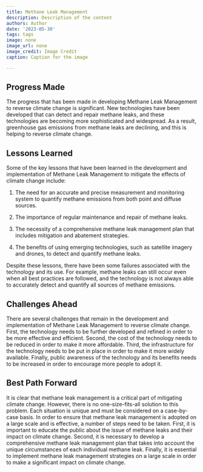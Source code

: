 ```yaml
---
title: Methane Leak Management
description: Description of the content
authors: Author
date: '2023-05-30'
tags: tags
image: none
image_url: none
image_credit: Image Credit
caption: Caption for the image

---
```




## Progress Made

The progress that has been made in developing Methane Leak Management to reverse climate change is significant. New technologies have been developed that can detect and repair methane leaks, and these technologies are becoming more sophisticated and widespread. As a result, greenhouse gas emissions from methane leaks are declining, and this is helping to reverse climate change.

## Lessons Learned

Some of the key lessons that have been learned in the development and implementation of Methane Leak Management to mitigate the effects of climate change include:

1. The need for an accurate and precise measurement and monitoring system to quantify methane emissions from both point and diffuse sources.

2. The importance of regular maintenance and repair of methane leaks.

3. The necessity of a comprehensive methane leak management plan that includes mitigation and abatement strategies.

4. The benefits of using emerging technologies, such as satellite imagery and drones, to detect and quantify methane leaks.

Despite these lessons, there have been some failures associated with the technology and its use. For example, methane leaks can still occur even when all best practices are followed, and the technology is not always able to accurately detect and quantify all sources of methane emissions.

## Challenges Ahead

There are several challenges that remain in the development and implementation of Methane Leak Management to reverse climate change. First, the technology needs to be further developed and refined in order to be more effective and efficient. Second, the cost of the technology needs to be reduced in order to make it more affordable. Third, the infrastructure for the technology needs to be put in place in order to make it more widely available. Finally, public awareness of the technology and its benefits needs to be increased in order to encourage more people to adopt it.

## Best Path Forward

It is clear that methane leak management is a critical part of mitigating climate change. However, there is no one-size-fits-all solution to this problem. Each situation is unique and must be considered on a case-by-case basis. In order to ensure that methane leak management is adopted on a large scale and is effective, a number of steps need to be taken. First, it is important to educate the public about the issue of methane leaks and their impact on climate change. Second, it is necessary to develop a comprehensive methane leak management plan that takes into account the unique circumstances of each individual methane leak. Finally, it is essential to implement methane leak management strategies on a large scale in order to make a significant impact on climate change.
